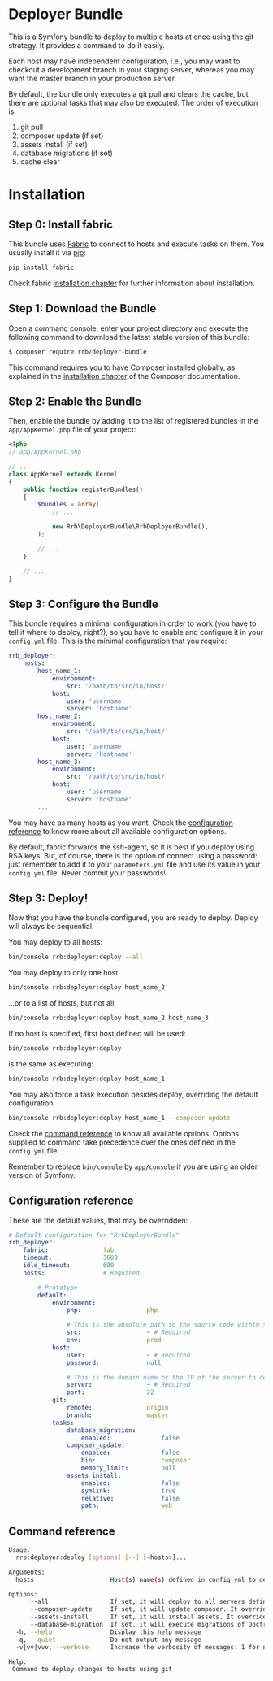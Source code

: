 Deployer Bundle
===============

This is a Symfony bundle to deploy to multiple hosts at once using the
git strategy. It provides a command to do it easily.

Each host may have independent configuration, i.e., you may want to
checkout a development branch in your staging server, whereas you may
want the master branch in your production server.

By default, the bundle only executes a git pull and clears the cache,
but there are optional tasks that may also be executed. The order of
execution is:

1. git pull
2. composer update (if set)
3. assets install (if set)
4. database migrations (if set)
5. cache clear

Installation
============

Step 0: Install fabric
----------------------

This bundle uses [Fabric](http://www.fabfile.org) to connect to hosts
and execute tasks on them. You usually install it via
[pip](http://pip-installer.org):

```bash
pip install fabric
```

Check fabric [installation chapter](http://www.fabfile.org/installing.html)
for further information about installation.

Step 1: Download the Bundle
---------------------------

Open a command console, enter your project directory and execute the
following command to download the latest stable version of this bundle:

```bash
$ composer require rrb/deployer-bundle
```

This command requires you to have Composer installed globally, as explained
in the [installation chapter](https://getcomposer.org/doc/00-intro.md)
of the Composer documentation.

Step 2: Enable the Bundle
-------------------------

Then, enable the bundle by adding it to the list of registered bundles
in the `app/AppKernel.php` file of your project:

```php
<?php
// app/AppKernel.php

// ...
class AppKernel extends Kernel
{
    public function registerBundles()
    {
        $bundles = array(
            // ...

            new Rrb\DeployerBundle\RrbDeployerBundle(),
        );

        // ...
    }

    // ...
}
```

Step 3: Configure the Bundle
----------------------------

This bundle requires a minimal configuration in order to work (you
have to tell it where to deploy, right?), so you have to enable and
configure it in your `config.yml` file. This is the minimal configuration
that you require:

```yml
rrb_deployer:
    hosts:
        host_name_1:
            environment:
                src: '/path/to/src/in/host/'
            host:
                user: 'username'
                server: 'hostname'
        host_name_2:
            environment:
                src: '/path/to/src/in/host/'
            host:
                user: 'username'
                server: 'hostname'
        host_name_3:
            environment:
                src: '/path/to/src/in/host/'
            host:
                user: 'username'
                server: 'hostname'
        ...
```

You may have as many hosts as you want. Check the 
[configuration reference](#configuration-reference) to know more about
all available configuration options.

By default, fabric forwards the ssh-agent, so it is best if you deploy
using RSA keys. But, of course, there is the option of connect using
a password: just remember to add it to your `parameters.yml` file and
use its value in your `config.yml` file. Never commit your passwords! 

Step 3: Deploy!
---------------

Now that you have the bundle configured, you are ready to deploy. Deploy
will always be sequential.

You may deploy to all hosts:

```bash
bin/console rrb:deployer:deploy --all
```

You may deploy to only one host
 
```bash
bin/console rrb:deployer:deploy host_name_2
```

...or to a list of hosts, but not all:

```bash
bin/console rrb:deployer:deploy host_name_2 host_name_3
```

If no host is specified, first host defined will be used:

```bash
bin/console rrb:deployer:deploy
```

is the same as executing:

```bash
bin/console rrb:deployer:deploy host_name_1
```

You may also force a task execution besides deploy, overriding the default
configuration:

```bash
bin/console rrb:deployer:deploy host_name_1 --composer-update
```

Check the [command reference](#command-reference) to know all available
options. Options supplied to command take precedence over the ones
defined in the `config.yml` file.

Remember to replace `bin/console` by `app/console` if you are using
an older version of Symfony.

Configuration reference
-----------------------

These are the default values, that may be overridden:

```yml
# Default configuration for "RrbDeployerBundle"
rrb_deployer:
    fabric:               fab
    timeout:              3600
    idle_timeout:         600
    hosts:                # Required

        # Prototype
        default:
            environment:
                php:                  php

                # This is the absolute path to the source code within server
                src:                  ~ # Required
                env:                  prod
            host:
                user:                 ~ # Required
                password:             null

                # This is the domain name or the IP of the server to deploy to
                server:               ~ # Required
                port:                 22
            git:
                remote:               origin
                branch:               master
            tasks:
                database_migration:
                    enabled:              false
                composer_update:
                    enabled:              false
                    bin:                  composer
                    memory_limit:         null
                assets_install:
                    enabled:              false
                    symlink:              true
                    relative:             false
                    path:                 web
```

Command reference
-----------------

```bash
Usage:
  rrb:deployer:deploy [options] [--] [<hosts>]...

Arguments:
  hosts                     Host(s) name(s) defined in config.yml to deploy to (separate multiple hosts with a space). If omitted, first host defined will be used.

Options:
      --all                 If set, it will deploy to all servers defined in config.yml. It overrides hosts argument.
      --composer-update     If set, it will update composer. It overrides value in config.yml.
      --assets-install      If set, it will install assets. It overrides value in config.yml.
      --database-migration  If set, it will execute migrations of Doctrine. It overrides value in config.yml.
  -h, --help                Display this help message
  -q, --quiet               Do not output any message
  -v|vv|vvv, --verbose      Increase the verbosity of messages: 1 for normal output, 2 for more verbose output and 3 for debug

Help:
 Command to deploy changes to hosts using git
```